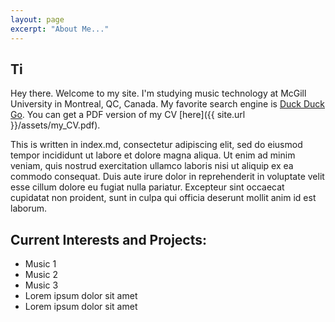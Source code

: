 ```yaml
---
layout: page
excerpt: "About Me..."
---
```


## Ti
Hey there. Welcome to my site. I'm studying music technology at McGill University in Montreal, QC, Canada. 
My favorite search engine is [Duck Duck Go](https://duckduckgo.com).
You can get a PDF version of my CV [here]({{ site.url }}/assets/my_CV.pdf).

This is written in index.md, consectetur adipiscing elit, sed do eiusmod tempor incididunt ut labore et dolore magna aliqua. Ut enim ad minim veniam, quis nostrud exercitation ullamco laboris nisi ut aliquip ex ea commodo consequat. Duis aute irure dolor in reprehenderit in voluptate velit esse cillum dolore eu fugiat nulla pariatur. Excepteur sint occaecat cupidatat non proident, sunt in culpa qui officia deserunt mollit anim id est laborum.

## Current Interests and Projects:

- Music 1
- Music 2
- Music 3
- Lorem ipsum dolor sit amet
- Lorem ipsum dolor sit amet
